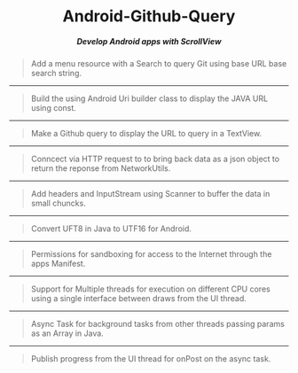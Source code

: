 # <center>Android-Github-Query
##### <center>Develop Android apps with ScrollView
> Add a menu resource with a Search to query Git using base URL base search string.
  ---
> Build the using Android Uri builder class to display the JAVA URL using const.
  ---
> Make a Github query to display the URL to query in a TextView.
  ---
> Conncect via HTTP request to to bring back data as a json object to return the reponse from NetworkUtils. 
  ---
> Add headers and InputStream using Scanner to buffer the data in small chuncks.
  ---
> Convert UFT8 in Java to UTF16 for Android.
  ---
> Permissions for sandboxing for access to the Internet through the apps Manifest.
  ---
> Support for Multiple threads for execution on different CPU cores using a single interface between draws from the UI thread.
  ---
> Async Task for background tasks from other threads passing params as an Array in Java.
  ---
> Publish progress from the UI thread for onPost on the async task.

